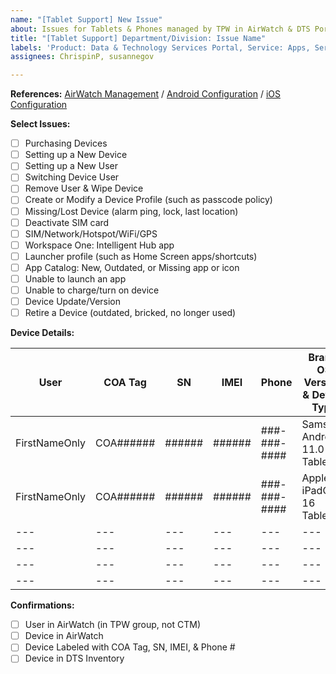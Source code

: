 ```yaml
---
name: "[Tablet Support] New Issue"
about: Issues for Tablets & Phones managed by TPW in AirWatch & DTS Portal
title: "[Tablet Support] Department/Division: Issue Name"
labels: 'Product: Data & Technology Services Portal, Service: Apps, Service: Tech Services, Type: Tablet Support'
assignees: ChrispinP, susannegov

---
```


**References:**
[AirWatch Management](https://app.gitbook.com/o/-LzDQOVGhTudbKRDGpUA/s/-M4LYhVrPWLmbRD1Xv0p/tablet-management/airwatch-management) / 
[Android Configuration](https://app.gitbook.com/o/-LzDQOVGhTudbKRDGpUA/s/-M4LYhVrPWLmbRD1Xv0p/tablet-management/tablet-configuration) / 
[iOS Configuration](https://app.gitbook.com/o/-LzDQOVGhTudbKRDGpUA/s/-M4LYhVrPWLmbRD1Xv0p/tablet-management/ios-tablet-configuration)

**Select Issues:**
- [ ] Purchasing Devices
- [ ] Setting up a New Device
- [ ] Setting up a New User
- [ ] Switching Device User
- [ ] Remove User & Wipe Device
- [ ] Create or Modify a Device Profile (such as passcode policy)
- [ ] Missing/Lost Device (alarm ping, lock, last location)
- [ ] Deactivate SIM card
- [ ] SIM/Network/Hotspot/WiFi/GPS
- [ ] Workspace One: Intelligent Hub app
- [ ] Launcher profile (such as Home Screen apps/shortcuts)
- [ ] App Catalog: New, Outdated, or Missing app or icon
- [ ] Unable to launch an app
- [ ] Unable to charge/turn on device
- [ ] Device Update/Version
- [ ] Retire a Device (outdated, bricked, no longer used)

**Device Details:**

| User | COA Tag | SN | IMEI | Phone | Brand, OS Version, & Device Type |
| --- | --- | --- | --- | --- | --- |
| FirstNameOnly<!--Last--> | COA###### | ###### | ###### | ###-###-#### | Samsung Android 11.0 Tablet |
| FirstNameOnly<!--Last--> | COA###### | ###### | ###### | ###-###-#### | Apple iPadOS 16 Tablet  |
| --- | --- | --- | --- | --- | --- |
| --- | --- | --- | --- | --- | --- |
| --- | --- | --- | --- | --- | --- |
| --- | --- | --- | --- | --- | --- |

**Confirmations:**
- [ ] User in AirWatch (in TPW group, not CTM)
- [ ] Device in AirWatch
- [ ] Device Labeled with COA Tag, SN, IMEI, & Phone #
- [ ] Device in DTS Inventory
